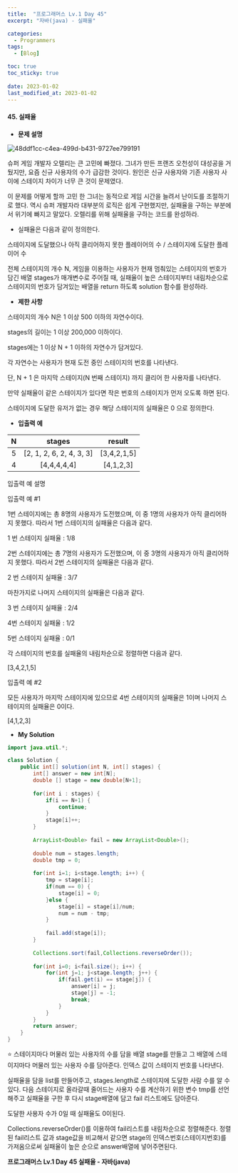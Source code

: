```yaml
---
title:  "프로그래머스 Lv.1 Day 45"
excerpt: "자바(java) - 실패율"

categories:
  - Programmers
tags:
  - [Blog]

toc: true
toc_sticky: true
 
date: 2023-01-02
last_modified_at: 2023-01-02
---
```


#### 45. 실패율


- **문제 설명** 

![48ddf1cc-c4ea-499d-b431-9727ee799191](https://user-images.githubusercontent.com/117332830/210241955-7315d78d-d6f6-437a-8061-a3c8bafe7e37.png)


슈퍼 게임 개발자 오렐리는 큰 고민에 빠졌다. 그녀가 만든 프랜즈 오천성이 대성공을 거뒀지만, 요즘 신규 사용자의 수가 급감한 것이다. 원인은 신규 사용자와 기존 사용자 사이에 스테이지 차이가 너무 큰 것이 문제였다.

이 문제를 어떻게 할까 고민 한 그녀는 동적으로 게임 시간을 늘려서 난이도를 조절하기로 했다. 역시 슈퍼 개발자라 대부분의 로직은 쉽게 구현했지만, 실패율을 구하는 부분에서 위기에 빠지고 말았다. 오렐리를 위해 실패율을 구하는 코드를 완성하라.

- 실패율은 다음과 같이 정의한다.

스테이지에 도달했으나 아직 클리어하지 못한 플레이어의 수 / 스테이지에 도달한 플레이어 수


전체 스테이지의 개수 N, 게임을 이용하는 사용자가 현재 멈춰있는 스테이지의 번호가 담긴 배열 stages가 매개변수로 주어질 때, 실패율이 높은 스테이지부터 내림차순으로 스테이지의 번호가 담겨있는 배열을 return 하도록 solution 함수를 완성하라.


- **제한 사항**

스테이지의 개수 N은 1 이상 500 이하의 자연수이다.

stages의 길이는 1 이상 200,000 이하이다.

stages에는 1 이상 N + 1 이하의 자연수가 담겨있다.

각 자연수는 사용자가 현재 도전 중인 스테이지의 번호를 나타낸다.

단, N + 1 은 마지막 스테이지(N 번째 스테이지) 까지 클리어 한 사용자를 나타낸다.

만약 실패율이 같은 스테이지가 있다면 작은 번호의 스테이지가 먼저 오도록 하면 된다.

스테이지에 도달한 유저가 없는 경우 해당 스테이지의 실패율은 0 으로 정의한다.

- **입출력 예**

|**N**|**stages**|**result**|
|:---:|:---:|:---:|
|5|	[2, 1, 2, 6, 2, 4, 3, 3]|[3,4,2,1,5]|
|4|	[4,4,4,4,4]|[4,1,2,3]|


입출력 예 설명


입출력 예 #1

1번 스테이지에는 총 8명의 사용자가 도전했으며, 이 중 1명의 사용자가 아직 클리어하지 못했다. 따라서 1번 스테이지의 실패율은 다음과 같다.

1 번 스테이지 실패율 : 1/8

2번 스테이지에는 총 7명의 사용자가 도전했으며, 이 중 3명의 사용자가 아직 클리어하지 못했다. 따라서 2번 스테이지의 실패율은 다음과 같다.

2 번 스테이지 실패율 : 3/7

마찬가지로 나머지 스테이지의 실패율은 다음과 같다.

3 번 스테이지 실패율 : 2/4

4번 스테이지 실패율 : 1/2

5번 스테이지 실패율 : 0/1

각 스테이지의 번호를 실패율의 내림차순으로 정렬하면 다음과 같다.

[3,4,2,1,5]


입출력 예 #2

모든 사용자가 마지막 스테이지에 있으므로 4번 스테이지의 실패율은 1이며 나머지 스테이지의 실패율은 0이다.

[4,1,2,3]


- **My Solution**

```java
import java.util.*;

class Solution {
    public int[] solution(int N, int[] stages) {
        int[] answer = new int[N];
        double [] stage = new double[N+1];
        
        for(int i : stages) {
            if(i == N+1) {
                continue;
            }
            stage[i]++;
        }
        
        ArrayList<Double> fail = new ArrayList<Double>();
        
        double num = stages.length;
        double tmp = 0;
        
        for(int i=1; i<stage.length; i++) {
            tmp = stage[i];
            if(num == 0) {
                stage[i] = 0;
            }else {
                stage[i] = stage[i]/num;
                num = num - tmp;
            }
            
            fail.add(stage[i]);
        }
        
        Collections.sort(fail,Collections.reverseOrder());
        
        for(int i=0; i<fail.size(); i++) {
            for(int j=1; j<stage.length; j++) {
                if(fail.get(i) == stage[j]) {
                    answer[i] = j;
                    stage[j] = -1;
                    break;
                }
            }
        }
        return answer;
    }
}
```

⭐ 스테이지마다 머물러 있는 사용자의 수를 담을 배열 stage를 만들고 그 배열에 스테이지마다 머물러 있는 사용자 수를 담아준다. 인덱스 값이 스테이지 번호를 나타낸다.

실패율을 담을 list를 만들어주고, stages.length로 스테이지에 도달한 사람 수를 알 수 있다. 다음 스테이지로 올라갈때 줄어드는 사용자 수를 계산하기 위한 변수 tmp를 선언해주고 실패율을 구한 후 다시 stage배열에 담고 fail 리스트에도 담아준다.

도달한 사용자 수가 0일 때 실패율도 0이된다.

Collections.reverseOrder()를 이용하여 fail리스트를 내림차순으로 정렬해준다.
정렬된 fail리스트 값과 stage값을 비교해서 같으면 stage의 인덱스번호(스테이지번호)를 가져옴으로써 실패율이 높은 순으로 answer배열에 넣어주면된다.

**프로그래머스 Lv.1 Day 45 실패율 - 자바(java)**